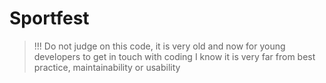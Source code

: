 # Sportfest

> !!! Do not judge on this code, it is very old and now for young developers to get in touch with coding
> I know it is very far from best practice, maintainability or usability
